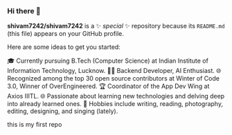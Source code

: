 ### Hi there 👋


**shivam7242/shivam7242** is a ✨ _special_ ✨ repository because its `README.md` (this file) appears on your GitHub profile.

Here are some ideas to get you started:

🎓 Currently pursuing B.Tech (Computer Science) at Indian Institute of Information Technology, Lucknow.
👨‍💻 Backend Developer, AI Enthusiast.
🌐 Recognized among the top 30 open source contributors at Winter of Code 3.0, Winner of OverEngineered.
🏆 Coordinator of the App Dev Wing at Axios IIITL.
🌐 Passionate about learning new technologies and delving deep into already learned ones.
📝 Hobbies include writing, reading, photography, editing, designing, and singing (lately).

this is my first repo
